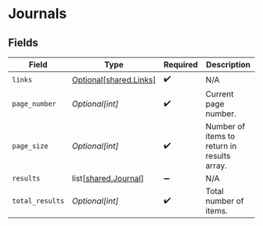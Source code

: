 # Journals


## Fields

| Field                                                      | Type                                                       | Required                                                   | Description                                                |
| ---------------------------------------------------------- | ---------------------------------------------------------- | ---------------------------------------------------------- | ---------------------------------------------------------- |
| `links`                                                    | [Optional[shared.Links]](undefined/models/shared/links.md) | :heavy_check_mark:                                         | N/A                                                        |
| `page_number`                                              | *Optional[int]*                                            | :heavy_check_mark:                                         | Current page number.                                       |
| `page_size`                                                | *Optional[int]*                                            | :heavy_check_mark:                                         | Number of items to return in results array.                |
| `results`                                                  | list[[shared.Journal](undefined/models/shared/journal.md)] | :heavy_minus_sign:                                         | N/A                                                        |
| `total_results`                                            | *Optional[int]*                                            | :heavy_check_mark:                                         | Total number of items.                                     |